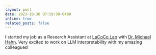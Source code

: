 ```yaml
---
layout: post
date: 2023-10-30 07:59:00-0400
inline: true
related_posts: false
---
```


I started my job as a Research Assistant at [LaCoCo Lab](https://lacoco-lab.github.io/home/) with [Dr. Michael Hahn](https://www.mhahn.info). Very excited to work on LLM interpretability with my amazing colleagues!